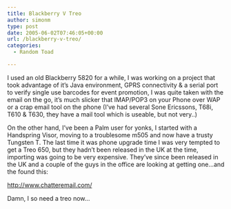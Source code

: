 ```yaml
---
title: Blackberry V Treo
author: simonm
type: post
date: 2005-06-02T07:46:05+00:00
url: /blackberry-v-treo/
categories:
  - Random Toad

---
```

I used an old Blackberry 5820 for a while, I was working on a project that took advantage of it&#8217;s Java environment, GPRS connectivity & a serial port to verify single use barcodes for event promotion, I was quite taken with the email on the go, it&#8217;s much slicker that IMAP/POP3 on your Phone over WAP or a crap email tool on the phone (I&#8217;ve had several Sone Ericssons, T68i, T610 & T630, they have a mail tool which is useable, but not very..)

On the other hand, I&#8217;ve been a Palm user for yonks, I started with a Handspring Visor, moving to a troublesome m505 and now have a trusty Tungsten T. The last time it was phone upgrade time I was very tempted to get a Treo 650, but they hadn&#8217;t been released in the UK at the time, importing was going to be very expensive. They&#8217;ve since been released in the UK and a couple of the guys in the office are looking at getting one&#8230;and the found this:

http://www.chatteremail.com/

Damn, I so need a treo now&#8230;